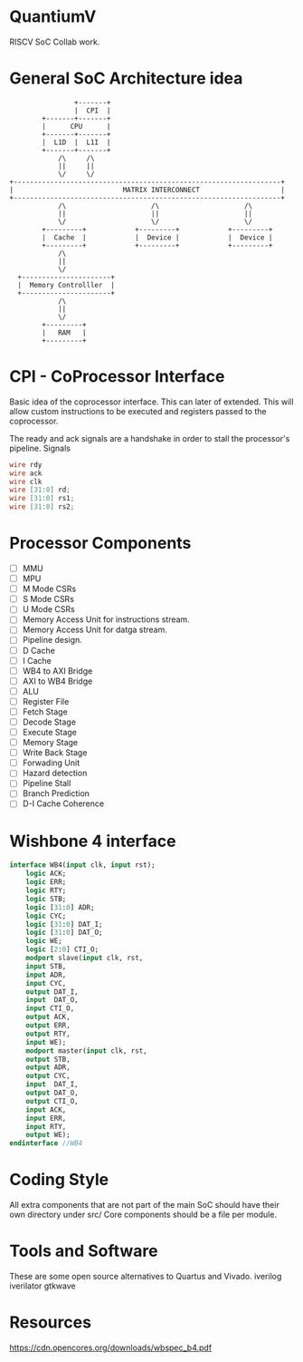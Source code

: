 # QuantiumV
RISCV SoC Collab work.

# General SoC Architecture idea
                    +-------+
                    |  CPI  |
            +-------+-------+
            |      CPU      |
            +-------+-------+
            |  L1D  |  L1I  |
            +-------+-------+
                /\     /\
                ||     ||
                \/     \/
    +------------------------------------------------------------------+
    |                           MATRIX INTERCONNECT                    |
    +------------------------------------------------------------------+
                /\                     /\                     /\
                ||                     ||                     ||
                \/                     \/                     \/
            +---------+            +---------+            +---------+
            |  Cache  |            |  Device |            |  Device |
            +---------+            +---------+            +---------+
                /\
                ||
                \/
      +----------------------+
      |  Memory Controlller  |
      +----------------------+
                /\
                ||
                \/
            +---------+
            |   RAM   |
            +---------+
            

# CPI - CoProcessor Interface
Basic idea of the coprocessor interface. This can later of extended.
This will allow custom instructions to be executed and registers passed to the coprocessor.

The ready and ack signals are a handshake in order to stall the processor's pipeline.
Signals
```verilog
wire rdy
wire ack
wire clk
wire [31:0] rd;
wire [31:0] rs1;
wire [31:0] rs2;
```

# Processor Components
 - [ ] MMU
 - [ ] MPU
 - [ ] M Mode CSRs
 - [ ] S Mode CSRs
 - [ ] U Mode CSRs
 - [ ] Memory Access Unit for instructions stream.
 - [ ] Memory Access Unit for datga stream.
 - [ ] Pipeline design.
 - [ ] D Cache
 - [ ] I Cache
 - [ ] WB4 to AXI Bridge
 - [ ] AXI to WB4 Bridge
 - [ ] ALU
 - [ ] Register File
 - [ ] Fetch Stage
 - [ ] Decode Stage
 - [ ] Execute Stage
 - [ ] Memory Stage
 - [ ] Write Back Stage
 - [ ] Forwading Unit
 - [ ] Hazard detection
 - [ ] Pipeline Stall
 - [ ] Branch Prediction
 - [ ] D-I Cache Coherence

# Wishbone 4 interface

```sv
interface WB4(input clk, input rst);
    logic ACK;
    logic ERR;
    logic RTY;
    logic STB;
    logic [31:0] ADR;
    logic CYC;
    logic [31:0] DAT_I;
    logic [31:0] DAT_O;
    logic WE;
    logic [2:0] CTI_O;
    modport slave(input clk, rst,
    input STB,
    input ADR,
    input CYC,
    output DAT_I,
    input  DAT_O,
    input CTI_O,
    output ACK,
    output ERR,
    output RTY,
    input WE);
    modport master(input clk, rst,
    output STB,
    output ADR,
    output CYC,
    input  DAT_I,
    output DAT_O,
    output CTI_O,
    input ACK,
    input ERR,
    input RTY,
    output WE);
endinterface //WB4
```

# Coding Style
All extra components that are not part of the main SoC should have their own directory under src/
Core components should be a file per module.

# Tools and Software
These are some open source alternatives to Quartus and Vivado. 
iverilog
iverilator
gtkwave

# Resources
https://cdn.opencores.org/downloads/wbspec_b4.pdf
